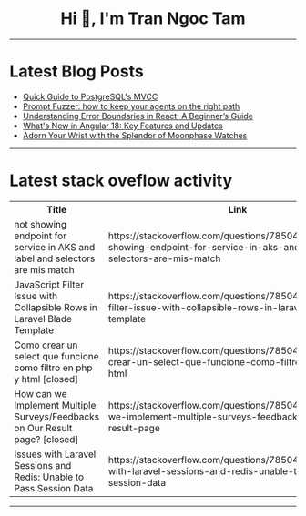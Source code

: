 <h1 align="center">Hi 👋, I'm Tran Ngoc Tam</h1>

---

# Latest Blog Posts 
<!-- BLOG-POST-LIST:START -->
- [Quick Guide to PostgreSQL&#39;s MVCC](https://dev.to/dbvismarketing/quick-guide-to-postgresqls-mvcc-212j)
- [Prompt Fuzzer: how to keep your agents on the right path](https://dev.to/giuliano1993/prompt-fuzzer-how-to-keep-your-agents-on-the-right-path-fc2)
- [Understanding Error Boundaries in React: A Beginner’s Guide](https://dev.to/niketanwadaskar/understanding-error-boundaries-in-react-a-beginners-guide-4pg8)
- [What&#39;s New in Angular 18: Key Features and Updates](https://dev.to/jaypansuriya/whats-new-in-angular-18-key-features-and-updates-f1d)
- [Adorn Your Wrist with the Splendor of Moonphase Watches](https://dev.to/nehajangid9087/adorn-your-wrist-with-the-splendor-of-moonphase-watches-27oj)
<!-- BLOG-POST-LIST:END -->

---

# Latest stack oveflow activity
<table>
  <tr><th>Title</th><th>Link</th></tr>
  <!-- STACKOVERFLOW:START --><tr><td>not showing endpoint for service in AKS and label and selectors are mis match</td><td>https://stackoverflow.com/questions/78504884/not-showing-endpoint-for-service-in-aks-and-label-and-selectors-are-mis-match</td></tr><tr><td>JavaScript Filter Issue with Collapsible Rows in Laravel Blade Template</td><td>https://stackoverflow.com/questions/78504788/javascript-filter-issue-with-collapsible-rows-in-laravel-blade-template</td></tr><tr><td>Como crear un select que funcione como filtro en php y html [closed]</td><td>https://stackoverflow.com/questions/78504716/como-crear-un-select-que-funcione-como-filtro-en-php-y-html</td></tr><tr><td>How can we Implement Multiple Surveys/Feedbacks on Our Result page? [closed]</td><td>https://stackoverflow.com/questions/78504649/how-can-we-implement-multiple-surveys-feedbacks-on-our-result-page</td></tr><tr><td>Issues with Laravel Sessions and Redis: Unable to Pass Session Data</td><td>https://stackoverflow.com/questions/78504509/issues-with-laravel-sessions-and-redis-unable-to-pass-session-data</td></tr><!-- STACKOVERFLOW:END -->
</table>

---


